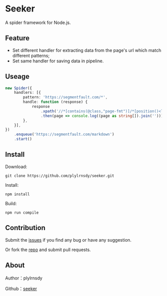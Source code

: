 # Seeker

A spider framework for Node.js.

## Feature

- Set different handler for extracting data from the page's url which match different patterns;
- Set same handler for saving data in pipeline.

## Useage

```typescript
new Spider({
    handlers: [{
        pattern: 'https://segmentfault.com/*',
        handle: function (response) {
            response
                .xpath('//*[contains(@class,"page-fmt")]/*[position()<last()-2]')
                .then(page => console.log((page as string[]).join('')));
        },
    }],
})
    .enqueue('https://segmentfault.com/markdown')
    .start()

```

## Install

Download:

    git clone https://github.com/plylrnsdy/seeker.git

Install:

    npm install

Build:

    npm run compile

## Contribution

Submit the [issues][issues] if you find any bug or have any suggestion.

Or fork the [repo][repository] and submit pull requests.

## About

Author：plylrnsdy

Github：[seeker][repository]


[issues]:https://github.com/plylrnsdy/seeker/issues
[repository]:https://github.com/plylrnsdy/seeker
